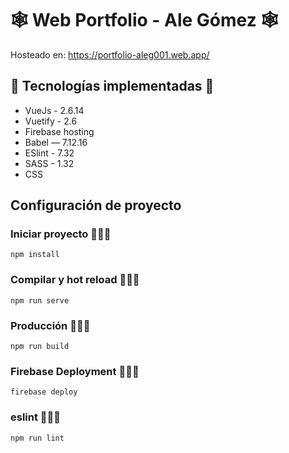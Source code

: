 # 🕸 Web Portfolio - Ale Gómez 🕸

Hosteado en: https://portfolio-aleg001.web.app/

## 🦾  Tecnologías implementadas  🦾

- VueJs - 2.6.14
- Vuetify - 2.6
- Firebase hosting
- Babel — 7.12.16 
- ESlint - 7.32
- SASS - 1.32
- CSS 



## Configuración de proyecto

### Iniciar proyecto 🧑🏽‍💻

```
npm install
```

### Compilar y hot reload 🧑🏽‍💻

```
npm run serve
```

### Producción 🧑🏽‍💻

```
npm run build
```
### Firebase Deployment 🧑🏽‍💻

```
firebase deploy
```


### eslint 🧑🏽‍💻

```
npm run lint
```
